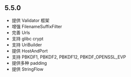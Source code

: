 ## 5.5.0

+ 提供 Validator 框架
+ 增强 FilenameSuffixFilter
+ 完善 Urls
+ 支持 glibc crypt
+ 支持 UriBuilder
+ 提供 HostAndPort
+ 支持 PBKDF1, PBKDF2, PBKDF12, PBKDF_OPENSSL_EVP
+ 提供多种 padding
+ 提供 StringFlow
